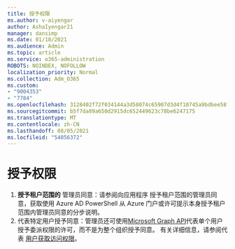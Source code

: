 ```yaml
---
title: 授予权限
ms.author: v-aiyengar
author: AshaIyengar21
manager: dansimp
ms.date: 01/18/2021
ms.audience: Admin
ms.topic: article
ms.service: o365-administration
ROBOTS: NOINDEX, NOFOLLOW
localization_priority: Normal
ms.collection: Adm_O365
ms.custom:
- "9004353"
- "7784"
ms.openlocfilehash: 3128402f72f034144a3d58074c65907d3d4f10745a9bdbee58fec14b09f419ea
ms.sourcegitcommit: b5f7da89a650d2915dc652449623c78be6247175
ms.translationtype: MT
ms.contentlocale: zh-CN
ms.lasthandoff: 08/05/2021
ms.locfileid: "54056372"
---
```

# <a name="grant-permissions"></a>授予权限

1. **授予租户范围的** 管理员同意：请参阅向应用程序 [](https://docs.microsoft.com/azure/active-directory/manage-apps/grant-admin-consent)授予租户范围的管理员同意，获取使用 Azure AD PowerShell 从 Azure 门户或许可提示本身授予租户范围内管理员同意的分步说明。
1. 代表特定用户授予同意：管理员还可使用[Microsoft Graph API](https://docs.microsoft.com/graph/use-the-api)代表单个用户授予委派权限的许可，而不是为整个组织授予同意。 有关详细信息，请参阅代表 [用户获取访问权限](https://docs.microsoft.com/graph/auth-v2-user)。